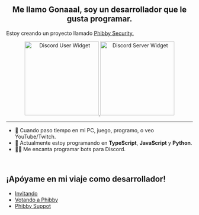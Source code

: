<div align="center" style="border-radius:15px; overflow:hidden;">
</div>

<h2 align="center">Me llamo Gonaaal, soy un desarrollador que le gusta programar.</h2>  

<p>
  Estoy creando un proyecto llamado
  <a href="https://phibbybot.com">Phibby Security.</a> 
</p>

<div align="center">
  <a href="https://discord.com/users/756936235968364664/">
    <img src="https://discord.c99.nl/widget/theme-1/756936235968364664.png" alt="Discord User Widget" style="width: 200px; height: 200px; object-fit: cover;">
  </a> 
  <a href="https://discord.gg/2v3fuap9FQ">
    <img src="https://discord.com/api/guilds/1289981049979277375/widget.png?style=banner2" alt="Discord Server Widget" style="width: 200px; height: 200px; object-fit: cover;">
  </a>
</div>

***

<ul>
  <li>🔭 Cuando paso tiempo en mi PC, juego, programo, o veo YouTube/Twitch.</li>
  <li>🌱 Actualmente estoy programando en <strong>TypeScript</strong>, <strong>JavaScript</strong> y <strong>Python</strong>.</li>
  <li>👨‍💻 Me encanta programar bots para Discord.</li>
</ul>

<br/>

<h2>¡Apóyame en mi viaje como desarrollador!</h2>
<ul>
  <li><a href="https://discord.com/oauth2/authorize?client_id=1243654191453306922&permissions=8&integration_type=0&scope=bot+applications.commands">Invitando</a>
  <li><a href="https://top.gg/bot/1243654191453306922">Votando a Phibby</a></li>
  <li><a href="https://discord.gg/2v3fuap9FQ">Phibby Suppot</a>
</ul>
